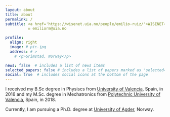```yaml
---
layout: about
title: about
permalink: /
subtitle: <a href='https://wisenet.uia.no/people/emilio-ruiz/'>WISENET</a>  
          ✉️ emiliorm@uia.no

profile:
  align: right
  image: # pic.jpg
  address: # >
    # <p>Grimstad, Norway</p>

news: false  # includes a list of news items
selected_papers: false # includes a list of papers marked as "selected={true}"
social: true  # includes social icons at the bottom of the page
---
```


I received my B.Sc degree in Physiscs from [University of Valencia](https://www.uv.es/uvweb/college/en/university-valencia-1285845048380.html), Spain, in 2016 and my M.Sc. degree in Mechatronics from [Polytechnic University of Valencia](https://www.upv.es/en), Spain, in 2018.

Currently, I am pursuing a Ph.D. degree at [University of Agder](https://www.uia.no/en), Norway.

<!-- Write your biography here. Tell the world about yourself. Link to your favorite [subreddit](http://reddit.com). You can put a picture in, too. The code is already in, just name your picture `prof_pic.jpg` and put it in the `img/` folder.

Put your address / P.O. box / other info right below your picture. You can also disable any these elements by editing `profile` property of the YAML header of your `_pages/about.md`. Edit `_bibliography/papers.bib` and Jekyll will render your [publications page](/al-folio/publications/) automatically.

Link to your social media connections, too. This theme is set up to use [Font Awesome icons](http://fortawesome.github.io/Font-Awesome/) and [Academicons](https://jpswalsh.github.io/academicons/), like the ones below. Add your Facebook, Twitter, LinkedIn, Google Scholar, or just disable all of them. -->
